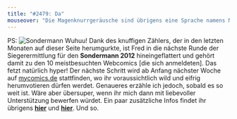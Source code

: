 ```yaml
---
title: "#2479: Da"
mouseover: "Die Magenknurrgeräusche sind übrigens eine Sprache namens Magisch."
---
```


PS: 
<img src="http://www.fonflatter.de/bilder/comic_sondermann.jpg" alt="Sondermann" />
Wuhuu!
Dank des knuffigen Zählers, der in den letzten Monaten auf dieser Seite herumgurkte, ist Fred in die nächste Runde der Siegerermittlung für den <strong>Sondermann 2012</strong> hineingeflattert und gehört damit zu den 10 meistbesuchten Webcomics [die sich anmeldeten]. Das fetzt natürlich hyper!
Der nächste Schritt wird ab Anfang nächster Woche auf <a href="http://mycomics.de/">mycomics.de</a> stattfinden, wo ihr voraussichtlich wild und eifrig herumvotieren dürfen werdet. Genaueres erzähle ich jedoch, sobald es so weit ist. Wäre aber übersuper, wenn ihr mich dann mit liebevoller Unterstützung bewerfen würdet.
Ein paar zusätzliche Infos findet ihr übrigens <a href="http://mycomicsde.blogspot.de/2012/05/web-sondermann-aktueller-stand-der.html" title="Sondermann-Infos"><strong>hier</strong></a> und <a href="http://www.comicforum.de/showthread.php?115250-Der-Web-Sondermann-2012-Anmeldung-beginnt-jetzt"><strong>hier</strong></a>.
Und so.

